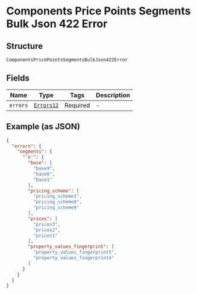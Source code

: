 
# Components Price Points Segments Bulk Json 422 Error

## Structure

`ComponentsPricePointsSegmentsBulkJson422Error`

## Fields

| Name | Type | Tags | Description |
|  --- | --- | --- | --- |
| `errors` | [`Errors12`](../../doc/models/errors-12.md) | Required | - |

## Example (as JSON)

```json
{
  "errors": {
    "segments": {
      "'x'": {
        "base": [
          "base9",
          "base0",
          "base1"
        ],
        "pricing_scheme": [
          "pricing_scheme1",
          "pricing_scheme0",
          "pricing_scheme9"
        ],
        "prices": [
          "prices3",
          "prices2",
          "prices1"
        ],
        "property_values_fingerprint": [
          "property_values_fingerprint5",
          "property_values_fingerprint4"
        ]
      }
    }
  }
}
```

